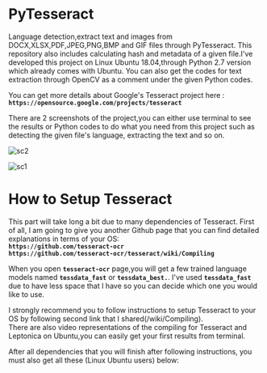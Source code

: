 # PyTesseract
Language detection,extract text and images from DOCX,XLSX,PDF,JPEG,PNG,BMP and GIF files through PyTesseract. This repository also includes calculating hash and metadata of a given file.I've developed this project on Linux Ubuntu 18.04,through Python 2.7 version which already comes with Ubuntu. You can also get the codes for text extraction through OpenCV as a comment under the given Python codes.

You can get more details about Google's Tesseract project here :                                                                      
**`https://opensource.google.com/projects/tesseract`**

There are 2 screenshots of the project,you can either use terminal to see the results or Python codes to do what you need from this project such as detecting the given file's language, extracting the text and so on.

![sc2](https://user-images.githubusercontent.com/29866395/57572445-19f9f600-7423-11e9-8f8a-53c9fe2a6366.jpg)

![sc1](https://user-images.githubusercontent.com/29866395/57572440-064e8f80-7423-11e9-877b-f2c488c2c694.jpg)



# How to Setup Tesseract

This part will take long a bit due to many dependencies of Tesseract. First of all, I am going to give you another Github page that you can find detailed explanations in terms of your OS:                                                                                                                                                                                                           
**`https://github.com/tesseract-ocr`**                                                                            
**`https://github.com/tesseract-ocr/tesseract/wiki/Compiling`**                                                         

When you open **`tesseract-ocr`** page,you will get a few trained language models named **`tessdata_fast`**  or **`tessdata_best.`**. I've used **`tessdata_fast`** due to have less space that I have so you can decide which one you would like to use.                             

I strongly recommend you to follow instructions to setup Tesseract to your OS by following second link that I shared(/wiki/Compiling).     
There are also video representations of the compiling for Tesseract and Leptonica on Ubuntu,you can easily get your first results from terminal.

After all dependencies that you will finish after following instructions, you must also get all these (Linux Ubuntu users) below:     

